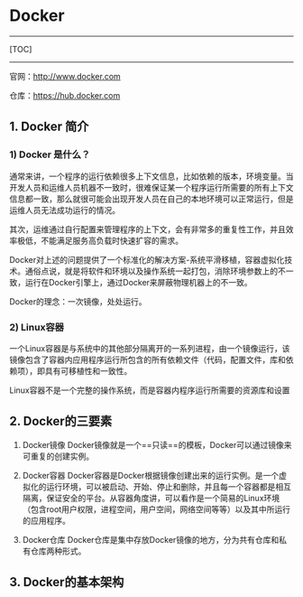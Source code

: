 # Docker

------

[TOC]

------

官网：http://www.docker.com

仓库：https://hub.docker.com

## 1. Docker 简介

### 1) Docker 是什么？

通常来讲，一个程序的运行依赖很多上下文信息，比如依赖的版本，环境变量。当开发人员和运维人员机器不一致时，很难保证某一个程序运行所需要的所有上下文信息都一致，那么就很可能会出现开发人员在自己的本地环境可以正常运行，但是运维人员无法成功运行的情况。

其次，运维通过自行配置来管理程序的上下文，会有非常多的重复性工作，并且效率极低，不能满足服务高负载时快速扩容的需求。

Docker对上述的问题提供了一个标准化的解决方案-系统平滑移植，容器虚拟化技术。通俗点说，就是将软件和环境以及操作系统一起打包，消除环境参数上的不一致，运行在Docker引擎上，通过Docker来屏蔽物理机器上的不一致。

Docker的理念：一次镜像，处处运行。

### 2) Linux容器

一个Linux容器是与系统中的其他部分隔离开的一系列进程，由一个镜像运行，该镜像包含了容器内应用程序运行所包含的所有依赖文件（代码，配置文件，库和依赖项），即具有可移植性和一致性。

Linux容器不是一个完整的操作系统，而是容器内程序运行所需要的资源库和设置

## 2. Docker的三要素

1. Docker镜像
Docker镜像就是一个==只读==的模板，Docker可以通过镜像来可重复的创建实例。

1. Docker容器
Docker容器是Docker根据镜像创建出来的运行实例。是一个虚拟化的运行环境，可以被启动、开始、停止和删除，并且每一个容器都是相互隔离，保证安全的平台。从容器角度讲，可以看作是一个简易的Linux环境（包含root用户权限，进程空间，用户空间，网络空间等等）以及其中所运行的应用程序。

1. Docker仓库
Docker仓库是集中存放Docker镜像的地方，分为共有仓库和私有仓库两种形式。

## 3. Docker的基本架构

